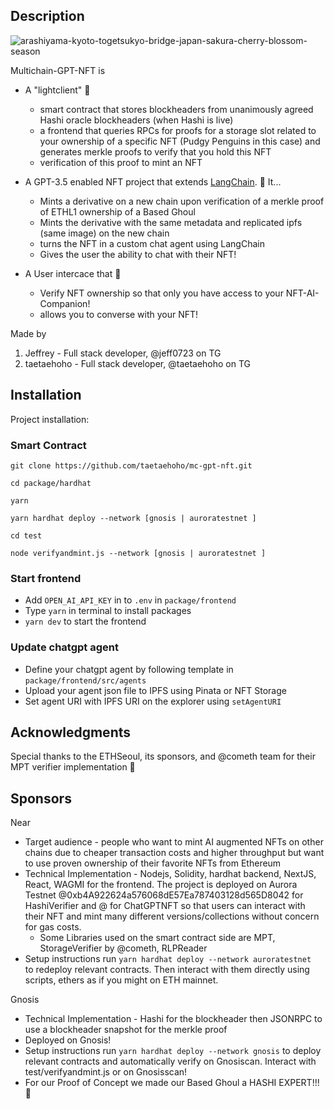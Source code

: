 ## Description

![arashiyama-kyoto-togetsukyo-bridge-japan-sakura-cherry-blossom-season](https://github.com/taetaehoho/mc-gpt-nft/assets/75167060/2b75828a-9d34-4abe-98b2-c8e1812812e9)

Multichain-GPT-NFT is

- A "lightclient" 🏮

  - smart contract that stores blockheaders from unanimously agreed Hashi oracle blockheaders (when Hashi is live)
  - a frontend that queries RPCs for proofs for a storage slot related to your ownership of a specific NFT (Pudgy Penguins in this case) and generates merkle proofs to verify that you hold this NFT
  - verification of this proof to mint an NFT

- A GPT-3.5 enabled NFT project that extends [LangChain](https://github.com/hwchase17/langchain). 🤖 It...

  - Mints a derivative on a new chain upon verification of a merkle proof of ETHL1 ownership of a Based Ghoul
  - Mints the derivative with the same metadata and replicated ipfs (same image) on the new chain
  - turns the NFT in a custom chat agent using LangChain
  - Gives the user the ability to chat with their NFT!

- A User intercace that 🌸
  - Verify NFT ownership so that only you have access to your NFT-AI-Companion!
  - allows you to converse with your NFT!

Made by

1. Jeffrey - Full stack developer, @jeff0723 on TG
2. taetaehoho - Full stack developer, @taetaehoho on TG

## Installation

Project installation:

### Smart Contract

```
git clone https://github.com/taetaehoho/mc-gpt-nft.git

cd package/hardhat

yarn

yarn hardhat deploy --network [gnosis | auroratestnet ]

cd test

node verifyandmint.js --network [gnosis | auroratestnet ]
```

### Start frontend

- Add `OPEN_AI_API_KEY` in to `.env` in `package/frontend`
- Type `yarn` in terminal to install packages
- `yarn dev` to start the frontend

### Update chatgpt agent

- Define your chatgpt agent by following template in `package/frontend/src/agents`
- Upload your agent json file to IPFS using Pinata or NFT Storage
- Set agent URI with IPFS URI on the explorer using `setAgentURI`

## Acknowledgments

Special thanks to the ETHSeoul, its sponsors, and @cometh team for their MPT verifier implementation 🙏

## Sponsors

Near

- Target audience - people who want to mint AI augmented NFTs on other chains due to cheaper transaction costs and higher throughput but want to use proven ownership of their favorite NFTs from Ethereum
- Technical Implementation - Nodejs, Solidity, hardhat backend, NextJS, React, WAGMI for the frontend. The project is deployed on Aurora Testnet @0xb4A922624a576068dE57Ea787403128d565D8042 for HashiVerifier and @ for ChatGPTNFT so that users can interact with their NFT and mint many different versions/collections without concern for gas costs.
  - Some Libraries used on the smart contract side are MPT, StorageVerifier by @cometh, RLPReader
- Setup instructions run
  `yarn hardhat deploy --network auroratestnet ` to redeploy relevant contracts. Then interact with them directly using scripts, ethers as if you might on ETH mainnet.

Gnosis

- Technical Implementation - Hashi for the blockheader then JSONRPC to use a blockheader snapshot for the merkle proof
- Deployed on Gnosis!
- Setup instructions run
  `yarn hardhat deploy --network gnosis` to deploy relevant contracts and automatically verify on Gnosiscan. Interact with test/verifyandmint.js or on Gnosisscan!
- For our Proof of Concept we made our Based Ghoul a HASHI EXPERT!!! 🌉
